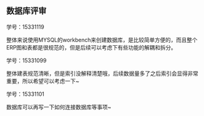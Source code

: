 ## 数据库评审

学号：15331119

整体来说使用MYSQL的workbench来创建数据库，是比较简单方便的，而且整个ERP图和表都是很规范的，但是后续可以考虑下有些功能的解耦和拆分。

学号：15331099

整体建表规范清晰，但是索引没解释清楚哦，后续数据量多了之后索引会显得非常重要，所以希望可以考虑一下~

学号：15331101

数据库可以再写一下如何连接数据库等事项~